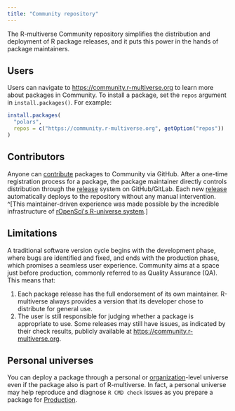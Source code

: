 ```yaml
---
title: "Community repository"
---
```


The R-multiverse Community repository simplifies the distribution and deployment of R package releases,
and it puts this power in the hands of package maintainers.

## Users

Users can navigate to <https://community.r-multiverse.org> to learn more about packages in Community.
To install a package, set the `repos` argument in `install.packages()`.
For example:

```r
install.packages(
  "polars",
  repos = c("https://community.r-multiverse.org", getOption("repos"))
)
```

## Contributors

Anyone can [contribute](contributors.md) packages to Community via GitHub.
After a one-time registration process for a package,
the package maintainer directly controls distribution through the
[release](https://docs.github.com/en/repositories/releasing-projects-on-github/managing-releases-in-a-repository)
system on GitHub/GitLab.
Each new
[release](https://docs.github.com/en/repositories/releasing-projects-on-github/managing-releases-in-a-repository)
automatically deploys to the repository without any manual intervention.
^[This maintainer-driven experience was made possible by the incredible infrastructure of [rOpenSci's R-universe system](https://ropensci.org/r-universe/).]

## Limitations

A traditional software version cycle begins with the development phase, where bugs are identified and fixed, and ends with the production phase, which promises a seamless user experience.
Community aims at a space just before production, commonly referred to as Quality Assurance (QA).
This means that:

1. Each package release has the full endorsement of its own maintainer.
R-multiverse always provides a version that its developer chose to distribute for general use.
2. The user is still responsible for judging whether a package is appropriate to use.
Some releases may still have issues, as indicated by their check results, publicly available at <https://community.r-multiverse.org>.

## Personal universes

You can deploy a package through a personal or [organization](https://docs.github.com/en/organizations/collaborating-with-groups-in-organizations/about-organizations)-level
universe even if the package also is part of R-multiverse.
In fact, a personal universe may help reproduce and diagnose `R CMD check` issues
as you prepare a package for [Production](production.md).
